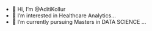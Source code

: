 - 👋 Hi, I’m @AditiKollur
- 👀 I’m interested in Healthcare Analytics...
- 🌱 I’m currently pursuing Masters in DATA SCIENCE ...

<!---
AditiKollur/AditiKollur is a ✨ special ✨ repository because its `README.md` (this file) appears on your GitHub profile.
You can click the Preview link to take a look at your changes.
--->
